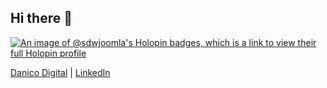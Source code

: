 ## Hi there 👋

<!--  [https://img.shields.io/badge/LinkedIn-blue](https://www.linkedin.com/company/danico-digital) -->

[![An image of @sdwjoomla's Holopin badges, which is a link to view their full Holopin profile](https://holopin.me/sdwjoomla)](https://holopin.io/@sdwjoomla)

[Danico Digital](https://danicodigital.com) | [LinkedIn](https://www.linkedin.com/company/danico-digital) 
<!--
**sdwjoomla/sdwjoomla** is a ✨ _special_ ✨ repository because its `README.md` (this file) appears on your GitHub profile.

Here are some ideas to get you started:

- 🔭 I’m currently working on ...
- 🌱 I’m currently learning ...
- 👯 I’m looking to collaborate on ...
- 🤔 I’m looking for help with ...
- 💬 Ask me about ...
- 📫 How to reach me: ...
- 😄 Pronouns: ...
- ⚡ Fun fact: ...
-->

